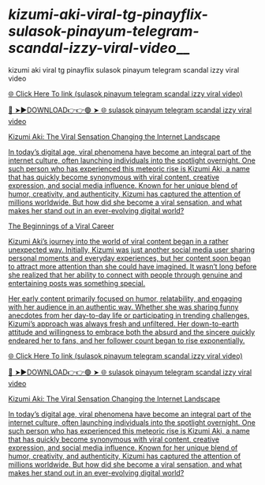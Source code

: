 # ___kizumi-aki-viral-tg-pinayflix-sulasok-pinayum-telegram-scandal-izzy-viral-video_____
kizumi aki viral tg pinayflix sulasok pinayum telegram scandal izzy viral video

<a href="https://cloudmedia24.com/tretr5465"> 🌐 Click Here To link (sulasok pinayum telegram scandal izzy viral video)

🔴 ➤►DOWNLOAD👉👉🟢 ➤  <a href="https://cloudmedia24.com/tretr5465"> 🌐 sulasok pinayum telegram scandal izzy viral video

Kizumi Aki: The Viral Sensation Changing the Internet Landscape

In today’s digital age, viral phenomena have become an integral part of the internet culture, often launching individuals into the spotlight overnight. One such person who has experienced this meteoric rise is Kizumi Aki, a name that has quickly become synonymous with viral content, creative expression, and social media influence. Known for her unique blend of humor, creativity, and authenticity, Kizumi has captured the attention of millions worldwide. But how did she become a viral sensation, and what makes her stand out in an ever-evolving digital world?

The Beginnings of a Viral Career

Kizumi Aki’s journey into the world of viral content began in a rather unexpected way. Initially, Kizumi was just another social media user sharing personal moments and everyday experiences, but her content soon began to attract more attention than she could have imagined. It wasn’t long before she realized that her ability to connect with people through genuine and entertaining posts was something special.

Her early content primarily focused on humor, relatability, and engaging with her audience in an authentic way. Whether she was sharing funny anecdotes from her day-to-day life or participating in trending challenges, Kizumi’s approach was always fresh and unfiltered. Her down-to-earth attitude and willingness to embrace both the absurd and the sincere quickly endeared her to fans, and her follower count began to rise exponentially.

<a href="https://cloudmedia24.com/tretr5465"> 🌐 Click Here To link (sulasok pinayum telegram scandal izzy viral video)

🔴 ➤►DOWNLOAD👉👉🟢 ➤  <a href="https://cloudmedia24.com/tretr5465"> 🌐 sulasok pinayum telegram scandal izzy viral video

Kizumi Aki: The Viral Sensation Changing the Internet Landscape

In today’s digital age, viral phenomena have become an integral part of the internet culture, often launching individuals into the spotlight overnight. One such person who has experienced this meteoric rise is Kizumi Aki, a name that has quickly become synonymous with viral content, creative expression, and social media influence. Known for her unique blend of humor, creativity, and authenticity, Kizumi has captured the attention of millions worldwide. But how did she become a viral sensation, and what makes her stand out in an ever-evolving digital world?
